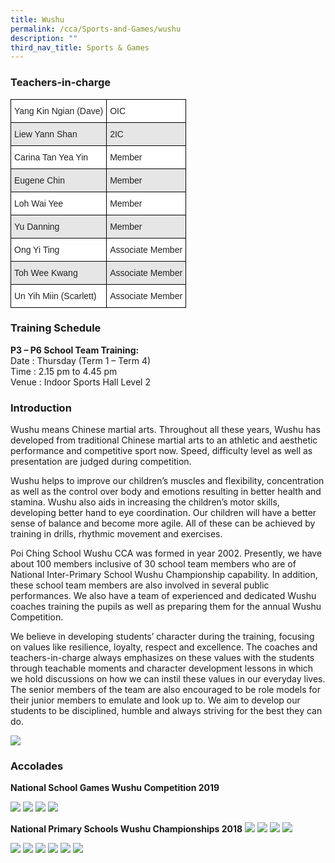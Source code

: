 ```yaml
---
title: Wushu
permalink: /cca/Sports-and-Games/wushu
description: ""
third_nav_title: Sports & Games
---
```

### Teachers-in-charge

<style type="text/css">
.tg  {border-collapse:collapse;border-spacing:0;}
.tg td{border-color:black;border-style:solid;border-width:1px;font-family:Arial, sans-serif;font-size:14px;
  overflow:hidden;padding:10px 5px;word-break:normal;}
.tg th{border-color:black;border-style:solid;border-width:1px;font-family:Arial, sans-serif;font-size:14px;
  font-weight:normal;overflow:hidden;padding:10px 5px;word-break:normal;}
.tg .tg-h5mn{background-color:#E6E6E6;color:#222;text-align:left;vertical-align:middle}
.tg .tg-1ppo{background-color:#FFF;color:#222;text-align:left;vertical-align:middle}
</style>
<table class="tg">
<thead>
  <tr>
    <th class="tg-1ppo">Yang Kin Ngian (Dave)</th>
    <th class="tg-1ppo">OIC</th>
  </tr>
</thead>
<tbody>
  <tr>
    <td class="tg-h5mn">Liew Yann Shan</td>
    <td class="tg-h5mn">2IC</td>
  </tr>
  <tr>
    <td class="tg-1ppo">Carina Tan Yea Yin</td>
    <td class="tg-1ppo">Member</td>
  </tr>
  <tr>
    <td class="tg-h5mn">Eugene Chin</td>
    <td class="tg-h5mn">Member</td>
  </tr>
  <tr>
    <td class="tg-1ppo">Loh Wai Yee</td>
    <td class="tg-1ppo">Member</td>
  </tr>
  <tr>
    <td class="tg-h5mn">Yu Danning</td>
    <td class="tg-h5mn">Member</td>
  </tr>
  <tr>
    <td class="tg-1ppo">Ong Yi Ting</td>
    <td class="tg-1ppo">Associate Member</td>
  </tr>
  <tr>
    <td class="tg-h5mn">Toh Wee Kwang</td>
    <td class="tg-h5mn">Associate Member</td>
  </tr>
  <tr>
    <td class="tg-1ppo">Un Yih Miin (Scarlett)</td>
    <td class="tg-1ppo">Associate Member</td>
  </tr>
</tbody>
</table>

### Training Schedule

**P3 – P6 School Team Training:** <br>
Date : Thursday (Term 1 – Term 4) <br>
Time : 2.15 pm to 4.45 pm  <br>
Venue : Indoor Sports Hall Level 2

### Introduction

Wushu means Chinese martial arts. Throughout all these years, Wushu has developed from traditional Chinese martial arts to an athletic and aesthetic performance and competitive sport now. Speed, difficulty level as well as presentation are judged during competition.

Wushu helps to improve our children’s muscles and flexibility, concentration as well as the control over body and emotions resulting in better health and stamina. Wushu also aids in increasing the children’s motor skills, developing better hand to eye coordination. Our children will have a better sense of balance and become more agile. All of these can be achieved by training in drills, rhythmic movement and exercises.

Poi Ching School Wushu CCA was formed in year 2002. Presently, we have about 100 members inclusive of 30 school team members who are of National Inter-Primary School Wushu Championship capability. In addition, these school team members are also involved in several public performances. We also have a team of experienced and dedicated Wushu coaches training the pupils as well as preparing them for the annual Wushu Competition.

We believe in developing students’ character during the training, focusing on values like resilience, loyalty, respect and excellence. The coaches and teachers-in-charge always emphasizes on these values with the students through teachable moments and character development lessons in which we hold discussions on how we can instil these values in our everyday lives. The senior members of the team are also encouraged to be role models for their junior members to emulate and look up to. We aim to develop our students to be disciplined, humble and always striving for the best they can do.

![](/images/wushu2019.jpg)

### Accolades

**National School Games Wushu Competition 2019**

![](/images/jb2019-wushu.jpg)
![](/images/jg2019-wushu.jpg)
![](/images/sbd-2019.jpg)
![](/images/sg2019.jpg)

**National Primary Schools Wushu Championships 2018**
![](/images/table1.jpg)
![](/images/table2.jpg)
![](/images/table3.jpg)
![](/images/table4.jpg)

![](/images/wushu1.jpg)
![](/images/wushu2.jpg)
![](/images/wushu3-1.jpg)
![](/images/wushu4.jpg)
![](/images/wushu5.jpg)
![](/images/wushu6.jpg)
